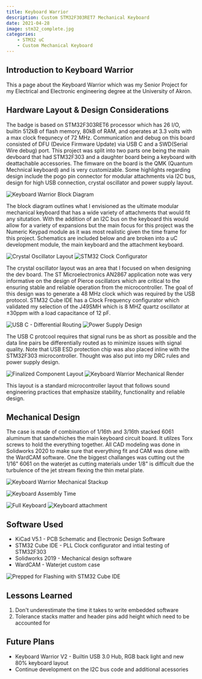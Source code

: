 ```yaml
---
title: Keyboard Warrior 
description: Custom STM32F303RET7 Mechanical Keyboard
date: 2021-04-28
image: stm32_complete.jpg
categories:
    - STM32 uC 
    - Custom Mechanical Keyboard
---
```

## Introduction to Keyboard Warrior

This a page about the Keyboard Warrior which was my Senior Project for my Electrical and Electronic engineering degree at the University of Akron.  

## Hardware Layout & Design Considerations

The badge is based on STM32F303RET6 processor which has 26 I/O, builtin 512kB of flash memory, 80kB of RAM, and operates at 3.3 volts with a max clock frequnecy of 72 MHz. Communication and debug on this board consisted of DFU (Device Firmware Update) via USB C and a SWD(Serial Wire debug) port. This project was split into two parts one being the main devboard that had STM32F303 and a daughter board being a keyboard with deattachable accessories. The fimware on the board is the QMK (Quantum Mechnical keyboard) and is very customizable. Some highlights regarding design include the pogo pin connector for modular attachments via I2C bus, design for high USB connection, crystal oscillator and power supply layout. 

![Keyboard Warrior Block Diagram](stm32_block.jpg)

The block diagram outlines what I envisioned as the ultimate modular mechanical keyboard that has a wide variety of attachments that would fit any situtation. With the addition of an I2C bus on the keyboard this would allow for a variety of expansions but the main focus for this project was the Numeric Keypad module as it was most realistic given the time frame for this project. Schematics are included below and are broken into a uC development module, the main keyboard and the attachment keyboard. 

![Crystal Oscillator Layout](stm32_crystal.jpg)
![STM32 Clock Configurator](stm32_clock.jpg)

The crystal oscillator layout was an area that I focused on when designing the dev board. The ST Microelectronics AN2867 application note was very informative on the design of Pierce oscillators which are critical to the ensuring stable and reliable operation from the microcontroller. The goal of this design was to generate a 48 MHz clock which was required by the USB protocol. STM32 Cube IDE has a Clock Frequency configurator which validated my selection of the J49SMH which is 8 MHZ quartz oscillator at ±30ppm with a load capacitance of 12 pF. 


![USB C - Differential Routing](stm32_differential.jpg)
![Power Supply Design](stm32_supply_layout.jpg)

The USB C protcool requires that signal runs be as short as possible and the data line pairs be differentially routed as to minimize issues with signal quality. Note that USB ESD protection chip was also placed inline with the STM32F303 microcontroller. Thought was also put into my DRC rules and power supply design. 

![Finalized Component Layout](stm32_outline.jpg)
![Keyboard Warrior Mechanical Render](stm32_render.jpg)

This layout is a standard microcontroller layout that follows sound engineering practices that emphasize stability, functionality and reliable design. 


## Mechanical Design 
The case is made of combination of 1/16th and 3/16th stacked 6061 aluminum that sandwhiches the main keyboard circuit board. It utilzes Torx screws to hold the everything together. All CAD modeling was done in Solidworks 2020 to make sure that everything fit and CAM was done with the WardCAM software. One the biggest challanges was cutting out the 1/16" 6061 on the waterjet as cutting materials under 1/8" is difficult due the turbulence of the jet stream flexing the thin metal plate. 

![Keyboard Warrior Mechanical Stackup](keyboard_stack.jpg)

![Keyboard Assembly Time](keyboard_assemble.jpg)


![Full Keyboard](keyboard_full.jpg)
![Keyboard attachment](keyboard_side.jpg)

## Software Used 
* KiCad V5.1 - PCB Schematic and Electronic Design Software
* STM32 Cube IDE  - PLL Clock configurator and intial testing of STM32F303  
* Solidworks 2019 - Mechanical design software 
* WardCAM - Waterjet custom case  

![Prepped for Flashing with STM32 Cube IDE](keyboard_flash.jpg)

## Lessons Learned 
1. Don't underestimate the time it takes to write embedded software 
2. Tolerance stacks matter and header pins add height which need to be accounted for


## Future Plans 
* Keyboard Warrior V2 - Builtin USB 3.0 Hub, RGB back light and new 80% keyboard layout 
* Continue development on the I2C bus code and additional acessories 



